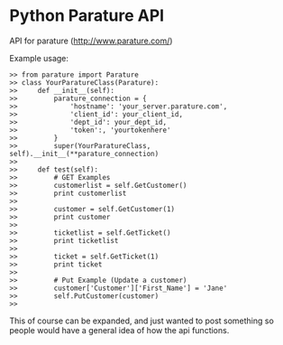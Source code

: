 Python Parature API
===================

API for parature (http://www.parature.com/)

Example usage:

    >> from parature import Parature
    >> class YourParatureClass(Parature):
    >>     def __init__(self):
    >>         parature_connection = {
    >>             'hostname': 'your_server.parature.com',
    >>             'client_id': your_client_id,
    >>             'dept_id': your_dept_id,
    >>             'token':, 'yourtokenhere'
    >>         }
    >>         super(YourParatureClass, self).__init__(**parature_connection)
    >>
    >>     def test(self):
    >>         # GET Examples
    >>         customerlist = self.GetCustomer()
    >>         print customerlist
    >>
    >>         customer = self.GetCustomer(1)
    >>         print customer
    >>
    >>         ticketlist = self.GetTicket()
    >>         print ticketlist
    >>
    >>         ticket = self.GetTicket(1)
    >>         print ticket
    >>
    >>         # Put Example (Update a customer)
    >>         customer['Customer']['First_Name'] = 'Jane'
    >>         self.PutCustomer(customer)
    >>         

This of course can be expanded, and just wanted to post something so people would have a general idea of how the api functions.

